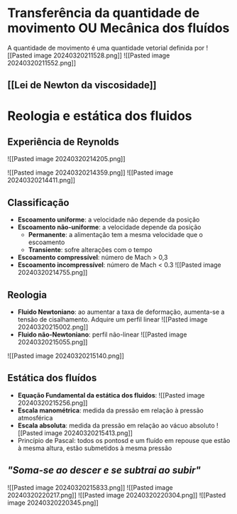# Transferência da quantidade de movimento OU Mecânica dos fluídos

A quantidade de movimento é uma quantidade vetorial definida por ![[Pasted image 20240320211528.png]]
![[Pasted image 20240320211552.png]]

## [[Lei de Newton da viscosidade]]

# Reologia e estática dos fluidos

## Experiência de Reynolds

![[Pasted image 20240320214205.png]]

![[Pasted image 20240320214359.png]]
![[Pasted image 20240320214411.png]]

## Classificação
- **Escoamento uniforme**: a velocidade não depende da posição
- **Escoamento não-uniforme**: a velocidade depende da posição
	- **Permanente**: a alimentação tem a mesma velocidade que o escoamento
	- **Transiente**: sofre alterações com o tempo
- **Escoamento compressível**: número de Mach > 0,3
- **Escoamento incompressível**: número de Mach < 0.3
![[Pasted image 20240320214755.png]]

## Reologia

- **Fluido Newtoniano**: ao aumentar a taxa de deformação, aumenta-se a tensão de cisalhamento. Adquire um perfil linear
 ![[Pasted image 20240320215002.png]]
- **Fluido não-Newtoniano**: perfil não-linear
![[Pasted image 20240320215055.png]]

![[Pasted image 20240320215140.png]]

## Estática dos fluídos

- **Equação Fundamental da estática dos fluidos**: 
 ![[Pasted image 20240320215256.png]]
 - **Escala manométrica**: medida da pressão em relação à pressão atmosférica
 - **Escala absoluta**: medida da pressão em relação ao vácuo absoluto
![[Pasted image 20240320215413.png]]
- Princípio de Pascal: todos os pontosd e um fluído em repouse que estão à mesma altura, estão submetidos à mesma pressão

## ***"Soma-se ao descer e se subtrai ao subir"***

![[Pasted image 20240320215833.png]]
![[Pasted image 20240320220217.png]]
![[Pasted image 20240320220304.png]]
![[Pasted image 20240320220345.png]]
